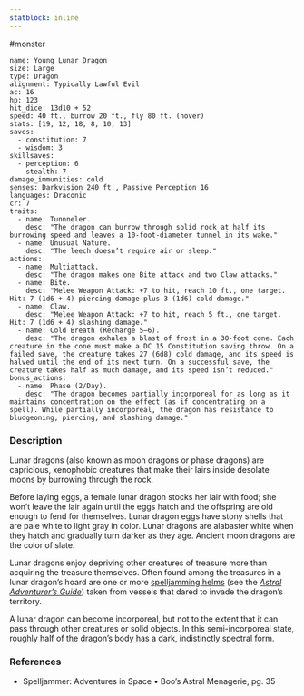 ```yaml
---
statblock: inline
---
```

 #monster 

```statblock
name: Young Lunar Dragon
size: Large
type: Dragon
alignment: Typically Lawful Evil
ac: 16
hp: 123
hit_dice: 13d10 + 52
speed: 40 ft., burrow 20 ft., fly 80 ft. (hover)
stats: [19, 12, 18, 8, 10, 13]
saves:
  - constitution: 7
  - wisdom: 3
skillsaves:
  - perception: 6
  - stealth: 7
damage_immunities: cold
senses: Darkvision 240 ft., Passive Perception 16
languages: Draconic
cr: 7
traits:
  - name: Tunnneler.
    desc: "The dragon can burrow through solid rock at half its burrowing speed and leaves a 10-foot-diameter tunnel in its wake."
  - name: Unusual Nature.
    desc: "The leech doesn’t require air or sleep."
actions:
  - name: Multiattack.
    desc: "The dragon makes one Bite attack and two Claw attacks."
  - name: Bite.
    desc: "Melee Weapon Attack: +7 to hit, reach 10 ft., one target. Hit: 7 (1d6 + 4) piercing damage plus 3 (1d6) cold damage."
  - name: Claw.
    desc: "Melee Weapon Attack: +7 to hit, reach 5 ft., one target. Hit: 7 (1d6 + 4) slashing damage."
  - name: Cold Breath (Recharge 5–6).
    desc: "The dragon exhales a blast of frost in a 30-foot cone. Each creature in the cone must make a DC 15 Constitution saving throw. On a failed save, the creature takes 27 (6d8) cold damage, and its speed is halved until the end of its next turn. On a successful save, the creature takes half as much damage, and its speed isn’t reduced."
bonus_actions:
  - name: Phase (2/Day).
    desc: "The dragon becomes partially incorporeal for as long as it maintains concentration on the effect (as if concentrating on a spell). While partially incorporeal, the dragon has resistance to bludgeoning, piercing, and slashing damage."
```

### Description

Lunar dragons (also known as moon dragons or phase dragons) are capricious, xenophobic creatures that make their lairs inside desolate moons by burrowing through the rock.

Before laying eggs, a female lunar dragon stocks her lair with food; she won’t leave the lair again until the eggs hatch and the offspring are old enough to fend for themselves. Lunar dragon eggs have stony shells that are pale white to light gray in color. Lunar dragons are alabaster white when they hatch and gradually turn darker as they age. Ancient moon dragons are the color of slate.

Lunar dragons enjoy depriving other creatures of treasure more than acquiring the treasure themselves. Often found among the treasures in a lunar dragon’s hoard are one or more [spelljamming helms](https://www.dndbeyond.com/magic-items/5439867-spelljamming-helm) (see the _[Astral Adventurer’s Guide](https://www.dndbeyond.com/sources/sais/aag)_) taken from vessels that dared to invade the dragon’s territory.

A lunar dragon can become incorporeal, but not to the extent that it can pass through other creatures or solid objects. In this semi-incorporeal state, roughly half of the dragon’s body has a dark, indistinctly spectral form.

### References

* Spelljammer: Adventures in Space • Boo’s Astral Menagerie, pg. 35

